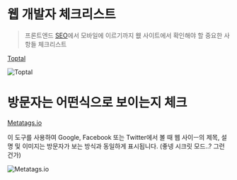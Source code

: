 # 웹 개발자 체크리스트

> 프론트엔드 [SEO](../SEO/)에서 모바일에 이르기까지 웺 사이트에서 확인해야 할 중요한 사항들 체크리스트

[Toptal](https://www.toptal.com/developers/webdevchecklist)

![Toptal](https://media.vlpt.us/images/openhub/post/0ebc6403-6fdc-496b-8cb8-8bd2514fbd9f/Screen%20Shot%202021-03-13%20at%207.35.15%20AM.png)

# 방문자는 어떤식으로 보이는지 체크

[Metatags.io](https://metatags.io/)

이 도구를 사용하여 Google, Facebook 또는 Twitter에서 볼 때 웹 사이ㅡ의 제목, 설명 및 이미지는 방문자가 보는 방식과 동일하게 표시됩니다. (좋넹 시크릿 모드..? 그런건가)

![Metatags.io](https://media.vlpt.us/images/openhub/post/2149b925-d10b-467d-9d05-b1fea53c50dc/Screen%20Shot%202021-03-13%20at%207.35.23%20AM.png)
